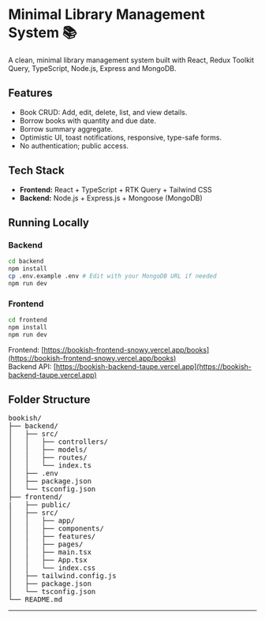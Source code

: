 # Minimal Library Management System 📚

A clean, minimal library management system built with React, Redux Toolkit Query, TypeScript, Node.js, Express and MongoDB.

## Features

- Book CRUD: Add, edit, delete, list, and view details.
- Borrow books with quantity and due date.
- Borrow summary aggregate.
- Optimistic UI, toast notifications, responsive, type-safe forms.
- No authentication; public access.

## Tech Stack

- **Frontend:** React + TypeScript + RTK Query + Tailwind CSS
- **Backend:** Node.js + Express.js + Mongoose (MongoDB)

## Running Locally

### Backend

```bash
cd backend
npm install
cp .env.example .env # Edit with your MongoDB URL if needed
npm run dev
```

### Frontend

```bash
cd frontend
npm install
npm run dev
```

Frontend: [https://bookish-frontend-snowy.vercel.app/books](https://bookish-frontend-snowy.vercel.app/books)  
Backend API: [https://bookish-backend-taupe.vercel.app](https://bookish-backend-taupe.vercel.app)

## Folder Structure

<pre>
bookish/
├── backend/
│   ├── src/
│   │   ├── controllers/
│   │   ├── models/
│   │   ├── routes/
│   │   └── index.ts
│   ├── .env
│   ├── package.json
│   └── tsconfig.json
├── frontend/
|   ├── public/
│   ├── src/
│   │   ├── app/
│   │   ├── components/
│   │   ├── features/
│   │   ├── pages/
│   │   ├── main.tsx
│   │   ├── App.tsx
│   │   └── index.css
│   ├── tailwind.config.js
│   ├── package.json
│   └── tsconfig.json
└── README.md
</pre>


---
